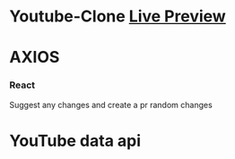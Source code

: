# Youtube-Clone [Live Preview](https://harkiratsm.github.io/youtube-clone/)

# AXIOS


### React
 Suggest any changes and create a pr
 random changes
# YouTube data api
